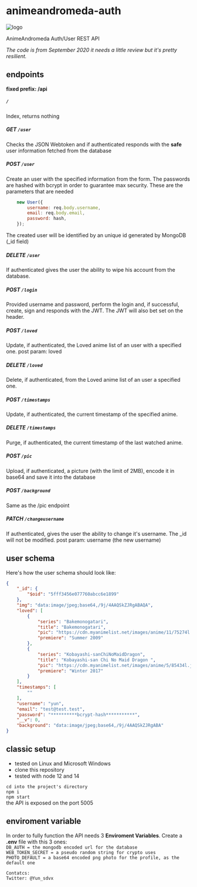 # animeandromeda-auth

![logo](https://www.animeandromeda.net/static/media/Illustration.23741024.webp)

AnimeAndromeda Auth/User REST API

*The code is from September 2020 it needs a little review but it's pretty resilient.*

## endpoints
**fixed prefix: /api**

##### `/`  
Index, returns nothing

##### GET `/user` 
Checks the JSON Webtoken and if authenticated responds with the **safe** user information fetched from the database

##### POST `/user`
Create an user with the specified information from the form.
The passwords are hashed with bcrypt in order to guarantee max security.
These are the parameters that are needed
```javascript
    new User({
        username: req.body.username,
        email: req.body.email,
        password: hash,
    });
```
The created user will be identified by an unique id generated by MongoDB (_id field)

##### DELETE `/user`
If authenticated gives the user the ability to wipe his account from the database.

##### POST `/login`
Provided username and password, perform the login and, if successful, create, sign and responds with the JWT.
The JWT will also bet set on the header.

##### POST `/loved`
Update, if authenticated, the Loved anime list of an user with a specified one.
post param: loved

##### DELETE `/loved`
Delete, if authenticated, from the Loved anime list of an user a specified one.

##### POST `/timestamps`
Update, if authenticated, the current timestamp of the specified anime.

##### DELETE `/timestamps`
Purge, if authenticated, the current timestamp of the last watched anime.

##### POST `/pic`
Upload, if authenticated, a picture (with the limit of 2MB), encode it in base64 and save it into the database

##### POST `/background`
Same as the /pic endpoint

##### PATCH `/changeusername`
If authenticated, gives the user the ability to change it's username.
The _id will not be modified.
post param: username (the new username)

## user schema
Here's how the user schema should look like:
```json
{
    "_id": {
        "$oid": "5fff3456e077760abcc6e1899"
    },
    "img": "data:image/jpeg;base64,/9j/4AAQSkZJRgABAQA",
    "loved": [
        {
            "series": "Bakemonogatari",
            "title": "Bakemonogatari",
            "pic": "https://cdn.myanimelist.net/images/anime/11/75274l.jpg",
            "premiere": "Summer 2009"
        },
        {
            "series": "Kobayashi-sanChiNoMaidDragon",
            "title": "Kobayashi-san Chi No Maid Dragon ",
            "pic": "https://cdn.myanimelist.net/images/anime/5/85434l.jpg",
            "premiere": "Winter 2017"
        }
    ],
    "timestamps": [
        ""
    ],
    "username": "yun",
    "email": "test@test.test",
    "password": "**********bcrypt-hash***********",
    "__v": 0,
    "background": "data:image/jpeg;base64,/9j/4AAQSkZJRgABA"
}
```

## classic setup
- tested on Linux and Microsoft Windows
- clone this repository
- tested with node 12 and 14

`cd into the project's directory`  
`npm i`  
`npm start`  
the API is exposed on the port 5005

## enviroment variable
In order to fully function the API needs 3 **Enviroment Variables**.
Create a **.env** file with this 3 ones:  
`DB_AUTH = the mongodb encoded url for the database`  
`WEB_TOKEN_SECRET = a pseudo random string for crypto uses`  
`PHOTO_DEFAULT = a base64 encoded png photo for the profile, as the default one` 
```
Contatcs:  
Twitter: @Yun_sdvx
